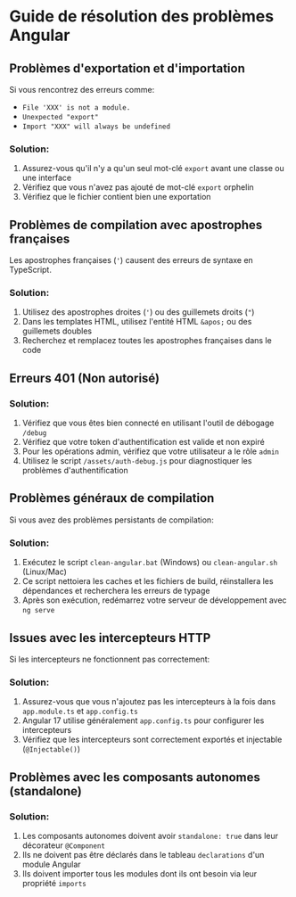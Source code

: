 # Guide de résolution des problèmes Angular

## Problèmes d'exportation et d'importation

Si vous rencontrez des erreurs comme:
- `File 'XXX' is not a module.`
- `Unexpected "export"`
- `Import "XXX" will always be undefined`

### Solution:
1. Assurez-vous qu'il n'y a qu'un seul mot-clé `export` avant une classe ou une interface
2. Vérifiez que vous n'avez pas ajouté de mot-clé `export` orphelin
3. Vérifiez que le fichier contient bien une exportation

## Problèmes de compilation avec apostrophes françaises

Les apostrophes françaises (`'`) causent des erreurs de syntaxe en TypeScript.

### Solution:
1. Utilisez des apostrophes droites (`'`) ou des guillemets droits (`"`)
2. Dans les templates HTML, utilisez l'entité HTML `&apos;` ou des guillemets doubles
3. Recherchez et remplacez toutes les apostrophes françaises dans le code

## Erreurs 401 (Non autorisé)

### Solution:
1. Vérifiez que vous êtes bien connecté en utilisant l'outil de débogage `/debug`
2. Vérifiez que votre token d'authentification est valide et non expiré
3. Pour les opérations admin, vérifiez que votre utilisateur a le rôle `admin`
4. Utilisez le script `/assets/auth-debug.js` pour diagnostiquer les problèmes d'authentification

## Problèmes généraux de compilation

Si vous avez des problèmes persistants de compilation:

### Solution:
1. Exécutez le script `clean-angular.bat` (Windows) ou `clean-angular.sh` (Linux/Mac)
2. Ce script nettoiera les caches et les fichiers de build, réinstallera les dépendances et recherchera les erreurs de typage
3. Après son exécution, redémarrez votre serveur de développement avec `ng serve`

## Issues avec les intercepteurs HTTP

Si les intercepteurs ne fonctionnent pas correctement:

### Solution:
1. Assurez-vous que vous n'ajoutez pas les intercepteurs à la fois dans `app.module.ts` et `app.config.ts`
2. Angular 17 utilise généralement `app.config.ts` pour configurer les intercepteurs
3. Vérifiez que les intercepteurs sont correctement exportés et injectable (`@Injectable()`)

## Problèmes avec les composants autonomes (standalone)

### Solution:
1. Les composants autonomes doivent avoir `standalone: true` dans leur décorateur `@Component`
2. Ils ne doivent pas être déclarés dans le tableau `declarations` d'un module Angular
3. Ils doivent importer tous les modules dont ils ont besoin via leur propriété `imports`
